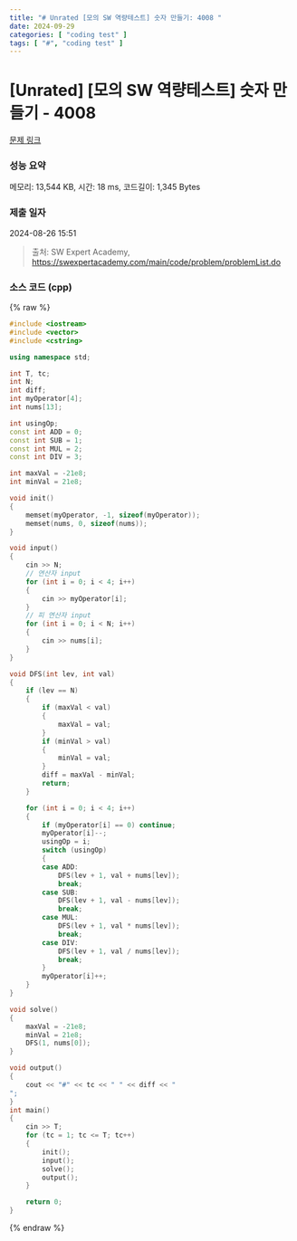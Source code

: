 ```yaml
---
title: "# Unrated [모의 SW 역량테스트] 숫자 만들기: 4008 "
date: 2024-09-29
categories: [ "coding test" ]
tags: [ "#", "coding test" ]
---
```


# [Unrated] [모의 SW 역량테스트] 숫자 만들기 - 4008 

[문제 링크](https://swexpertacademy.com/main/code/problem/problemDetail.do?contestProbId=AWIeRZV6kBUDFAVH) 

### 성능 요약

메모리: 13,544 KB, 시간: 18 ms, 코드길이: 1,345 Bytes

### 제출 일자

2024-08-26 15:51



> 출처: SW Expert Academy, https://swexpertacademy.com/main/code/problem/problemList.do


### 소스 코드 (cpp)
{% raw %}
```cpp
#include <iostream>
#include <vector>
#include <cstring>

using namespace std;

int T, tc;
int N;
int diff;
int myOperator[4];
int nums[13];

int usingOp;
const int ADD = 0;
const int SUB = 1;
const int MUL = 2;
const int DIV = 3;

int maxVal = -21e8;
int minVal = 21e8;

void init()
{
	memset(myOperator, -1, sizeof(myOperator));
	memset(nums, 0, sizeof(nums));
}

void input()
{
	cin >> N;
	// 연산자 input
	for (int i = 0; i < 4; i++)
	{
		cin >> myOperator[i];
	}
	// 피 연산자 input
	for (int i = 0; i < N; i++)
	{
		cin >> nums[i];
	}
}

void DFS(int lev, int val)
{
	if (lev == N)
	{
		if (maxVal < val)
		{
			maxVal = val;
		}
		if (minVal > val)
		{
			minVal = val;
		}
		diff = maxVal - minVal;
		return;
	}

	for (int i = 0; i < 4; i++)
	{
		if (myOperator[i] == 0) continue;
		myOperator[i]--;
		usingOp = i;
		switch (usingOp)
		{
		case ADD:
			DFS(lev + 1, val + nums[lev]);
			break;
		case SUB:
			DFS(lev + 1, val - nums[lev]);
			break;
		case MUL:
			DFS(lev + 1, val * nums[lev]);
			break;
		case DIV:
			DFS(lev + 1, val / nums[lev]);
			break;
		}
		myOperator[i]++;
	}
}

void solve()
{
	maxVal = -21e8;
	minVal = 21e8;
	DFS(1, nums[0]);
}

void output()
{
	cout << "#" << tc << " " << diff << "
";
}
int main()
{
	cin >> T;
	for (tc = 1; tc <= T; tc++)
	{
		init();
		input();
		solve();
		output();
	}

	return 0;
}
```
{% endraw %}
